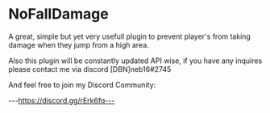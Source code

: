 # NoFallDamage
A great, simple but yet very usefull plugin to prevent player's from taking damage when they jump from a high area.

Also this plugin will be constantly updated API wise, if you have any inquires please contact me via discord
[DBN]neb16#2745

And feel free to join my Discord Community:

---https://discord.gg/rErk6fq---
